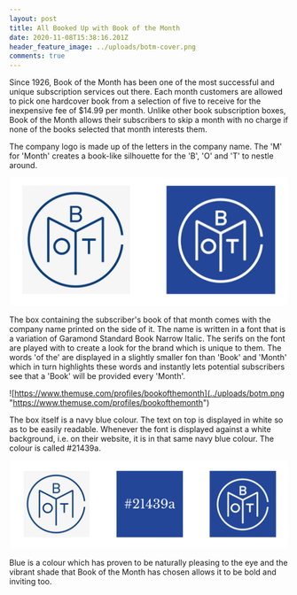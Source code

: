 ```yaml
---
layout: post
title: All Booked Up with Book of the Month
date: 2020-11-08T15:38:16.201Z
header_feature_image: ../uploads/botm-cover.png
comments: true
---
```

Since 1926, Book of the Month has been one of the most successful and unique subscription services out there. Each month customers are allowed to pick one hardcover book from a selection of five to receive for the inexpensive fee of $14.99 per month. Unlike other book subscription boxes, Book of the Month allows their subscribers to skip a month with no charge if none of the books selected that month interests them.

The company logo is made up of the letters in the company name. The 'M' for 'Month' creates a book-like silhouette for the 'B', 'O' and 'T' to nestle around. 

![BOTM](../uploads/screenshot-2020-11-14-at-17.15.24.png "BOTM")

The box containing the subscriber's book of that month comes with the company name printed on the side of it. The name is written in a font that is a variation of Garamond Standard Book Narrow Italic. The serifs on the font are played with to create a look for the brand which is unique to them. The words 'of the' are displayed in a slightly smaller fon than 'Book' and 'Month' which in turn highlights these words and instantly lets potential subscribers see that a 'Book' will be provided every 'Month'.

![https://www.themuse.com/profiles/bookofthemonth](../uploads/botm.png "https://www.themuse.com/profiles/bookofthemonth")

The box itself is a navy blue colour. The text on top is displayed in white so as to be easily readable. Whenever the font is displayed against a white background, i.e. on their website, it is in that same navy blue colour. The colour is called #21439a. 

![](../uploads/21439a.png)

Blue is a colour which has proven to be naturally pleasing to the eye and the vibrant shade that Book of the Month has chosen allows it to be bold and inviting too.